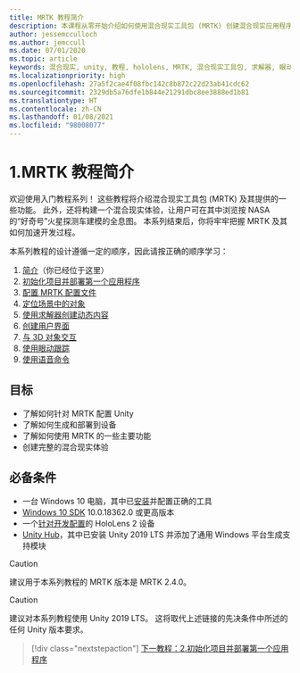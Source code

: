 ```yaml
---
title: MRTK 教程简介
description: 本课程从零开始介绍如何使用混合现实工具包 (MRTK) 创建混合现实应用程序。
author: jessemcculloch
ms.author: jemccull
ms.date: 07/01/2020
ms.topic: article
keywords: 混合现实, unity, 教程, hololens, MRTK, 混合现实工具包, 求解器, 眼动跟踪, 语音命令
ms.localizationpriority: high
ms.openlocfilehash: 27a5f2cae4f08fbc142c8b872c22d23ab41cdc62
ms.sourcegitcommit: 2329db5a76dfe1b844e21291dbc8ee3888ed1b81
ms.translationtype: HT
ms.contentlocale: zh-CN
ms.lasthandoff: 01/08/2021
ms.locfileid: "98008077"
---
```

# <a name="1-introduction-to-the-mrtk-tutorials"></a>1.MRTK 教程简介

欢迎使用入门教程系列！ 这些教程将介绍混合现实工具包 (MRTK) 及其提供的一些功能。 此外，还将构建一个混合现实体验，让用户可在其中浏览按 NASA 的“好奇号”火星探测车建模的全息图。 本系列结束后，你将牢牢把握 MRTK 及其如何加速开发过程。

本系列教程的设计遵循一定的顺序，因此请按正确的顺序学习：

1. [简介](mr-learning-base-01.md)（你已经位于这里）
2. [初始化项目并部署第一个应用程序](mr-learning-base-02.md)
3. [配置 MRTK 配置文件](mr-learning-base-03.md)
4. [定位场景中的对象](mr-learning-base-04.md)
5. [使用求解器创建动态内容](mr-learning-base-05.md)
6. [创建用户界面](mr-learning-base-06.md)
7. [与 3D 对象交互](mr-learning-base-07.md)
8. [使用眼动跟踪](mr-learning-base-08.md)
9. [使用语音命令](mr-learning-base-09.md)

## <a name="objectives"></a>目标

* 了解如何针对 MRTK 配置 Unity
* 了解如何生成和部署到设备
* 了解如何使用 MRTK 的一些主要功能
* 创建完整的混合现实体验

## <a name="prerequisites"></a>必备条件

* 一台 Windows 10 电脑，其中已[安装](../../install-the-tools.md)并配置正确的工具
* [Windows 10 SDK](https://developer.microsoft.com/windows/downloads/windows-10-sdk/) 10.0.18362.0 或更高版本
* 一个[针对开发配置](../../platform-capabilities-and-apis/using-visual-studio.md#enabling-developer-mode)的 HoloLens 2 设备
* <a href="https://docs.unity3d.com/Manual/GettingStartedInstallingHub.html" target="_blank">Unity Hub</a>，其中已安装 Unity 2019 LTS 并添加了通用 Windows 平台生成支持模块

> [!CAUTION]
> 建议用于本系列教程的 MRTK 版本是 MRTK 2.4.0。

> [!CAUTION]
> 建议对本系列教程使用 Unity 2019 LTS。 这将取代上述链接的先决条件中所述的任何 Unity 版本要求。

> [!div class="nextstepaction"]
> [下一教程：2.初始化项目并部署第一个应用程序](mr-learning-base-02.md)

